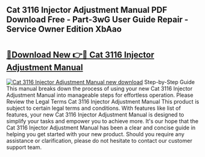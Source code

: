 ## Cat 3116 Injector Adjustment Manual PDF Download Free - Part-3wG User Guide Repair - Service Owner Edition XbAao

# <h2><a href="http://bc71378.oget.top/?id=Cat+3116+Injector+Adjustment+Manual">🔗Download New 👉🔴 Cat 3116 Injector Adjustment Manual</a></h2>

[![Cat 3116 Injector Adjustment Manual new download](https://i.imgur.com/5g1atiW.png)](http://bc71378.oget.top/?id=Cat+3116+Injector+Adjustment+Manual)
Step-by-Step Guide This manual breaks down the process of using your new Cat 3116 Injector Adjustment Manual into manageable steps for effortless operation. Please Review the Legal Terms Cat 3116 Injector Adjustment Manual This product is subject to certain legal terms and conditions. With features like list of features, your new Cat 3116 Injector Adjustment Manual is designed to simplify your tasks and empower you to achieve more. It's our hope that the Cat 3116 Injector Adjustment Manual has been a clear and concise guide in helping you get started with your new product. Should you require any assistance or clarification, please do not hesitate to contact our customer support team.
